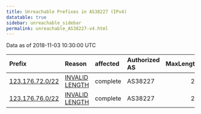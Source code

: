 ```yaml
---
title: Unreachable Prefixes in AS38227 (IPv4)
datatable: true
sidebar: unreachable_sidebar
permalink: unreachable_AS38227-v4.html
---
```


Data as of 2018-11-03 10:30:00 UTC


<div class="datatable-begin"></div>

| Prefix                                                   | Reason                                                                                                    | affected   | Authorized AS   |   MaxLength | Anchor                                       |   unreachable /24s |
|:---------------------------------------------------------|:----------------------------------------------------------------------------------------------------------|:-----------|:----------------|------------:|:---------------------------------------------|-------------------:|
| [123.176.72.0/22](https://stat.ripe.net/123.176.72.0/22) | [INVALID LENGTH](https://rpki-validator.ripe.net/announcement-preview?asn=AS38227&prefix=123.176.72.0/22) | complete   | AS38227         |          21 | [APNIC](unreachable_APNIC_RPKI_Root-v4.html) |                  4 |
| [123.176.76.0/22](https://stat.ripe.net/123.176.76.0/22) | [INVALID LENGTH](https://rpki-validator.ripe.net/announcement-preview?asn=AS38227&prefix=123.176.76.0/22) | complete   | AS38227         |          21 | [APNIC](unreachable_APNIC_RPKI_Root-v4.html) |                  4 |

<div class="datatable-end"></div>